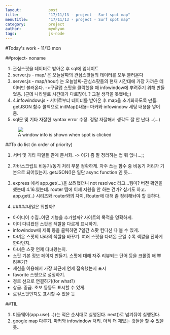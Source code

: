 ```yaml
---
layout:            post
title:             "17/11/13 - project - Surf spot map"
menutitle:         "17/11/13 - project - Surf spot map"
category:          project
author:            myohyun
tags:              js-node
---
```



#Today's work - 11/13 mon

##project- noname
1. 관심스팟을 데이터로 받아온 후 sql에 업데이트
2. server.js - map/ 은 오늘날짜의 관심스팟들의 데이터를 모두 불러온다
3. server.js - map/(hour) 는 오늘날짜-관심스팟들의 현재 시간대에 가장 가까운 데이터만 불러온다. ->구글맵 스팟을 클릭했을 때 infowindow에 뿌려주기 위해 만들었음. (근데 나라별로 시간대가 다르잖아..? 그걸 생각을 못했네;;)
4. 4.infowindow.js - 서버로부터 데이터를 받아온 후 map을 초기화하도록 만듦. getJSON 함수 콜백으로 initMap()내용- 마커와 infowindow 세팅 내용을 넣어줌.
5. sql문 및 기타 자잘한 syntax error 수정. 정말 자잘해서 생각도 잘 안 난다...(...)
<figure>
<img src="{{ "/media/img/제목 없음.png" | absolute_url }}" />
<figcaption>A window info is shown when spot is clicked </figcaption>
</figure>

##To do list (in order of priority)


1. 서버 및 기타 파일들 관계 문서화. -> 이거 좀 잘 정리하는 법 뭐 없나...;;

2. 자바스크립트 비동기/동기 처리 부분 정확하게. 자주 쓰는 함수 중 비동기 처리가 기본으로 되어있는지. getJSON()은 일단 async function 인 듯...

3. express 에서 app.get(...)을 쓰려했더니 not resolvec 라고...뭥미? 버전 확인을 했는데 4.16.였는데. router 뗌에 이제 지원을 안 하는 건가? 싶기도 하고. app.get(..) 시리즈와 router와의 차이, Router에 대해 좀 정리해놔야 할 듯하다.

4. #####내일은 뭐할까? 
- 아이디어 수집..어떤 기능을 추가할까? 사이트의 목적을 명확하게.
- 이미 다녀왔던 스팟은 색깔을 다르게 표시하기.
- infowindow에 제목 등을 클릭하면 7일간 스팟 컨디션 다 볼 수 있게.
- 다녀온 스팟의 나라의 색깔을 바꾸기. 여러 스팟을 다녀온 곳일 수록 색깔을 진하게 한다던지.
- 다녀온 스팟 언제 다녀왔는지.
- 스팟 기본 정보 페이지 만들기. 스팟에 대해 자주 리뷰되는 단어 등을 크롤링 해 뿌려주기?
- 세션을 이용해서 가장 최근에 언제 접속했는지 표시
- favorite 스팟으로 설정하기.
- 경로 선으로 연결하기(for what?)
- 상급. 중급. 초보 등등도 표시할 수 있게.
- 로컬스팟인지도 표시할 수 있을 듯

##TIL
1. 미들웨어(app.use(...))는 적은 순서대로 실행된다. next()로 넘겨줘야 실행된다. 
2. google map 다루기. 마커와 infowindow 처리. 아직 더 재밌는 것들을 할 수 있을듯..

